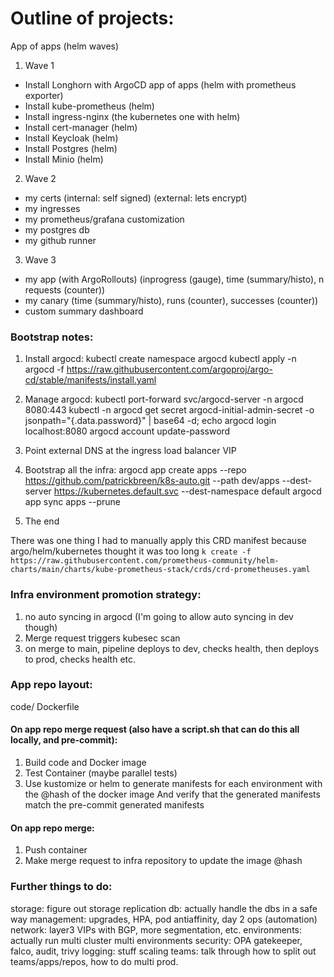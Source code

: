 # Outline of projects:

App of apps (helm waves)

1. Wave 1
 * Install Longhorn with ArgoCD app of apps (helm with prometheus exporter)
 * Install kube-prometheus (helm)
 * Install ingress-nginx (the kubernetes one with helm)
 * Install cert-manager (helm)
 * Install Keycloak (helm)
 * Install Postgres (helm)
 * Install Minio (helm)

2. Wave 2
 * my certs (internal: self signed) (external: lets encrypt)
 * my ingresses
 * my prometheus/grafana customization
 * my postgres db
 * my github runner

3. Wave 3
 * my app (with ArgoRollouts) (inprogress (gauge), time (summary/histo), n requests (counter))
 * my canary (time (summary/histo), runs (counter), successes (counter))
 * custom summary dashboard

### Bootstrap notes:
1. Install argocd:
kubectl create namespace argocd
kubectl apply -n argocd -f https://raw.githubusercontent.com/argoproj/argo-cd/stable/manifests/install.yaml

2. Manage argocd:
kubectl port-forward svc/argocd-server -n argocd 8080:443
kubectl -n argocd get secret argocd-initial-admin-secret -o jsonpath="{.data.password}" | base64 -d; echo
argocd login localhost:8080
argocd account update-password

3. Point external DNS at the ingress load balancer VIP

4. Bootstrap all the infra:
argocd app create apps --repo https://github.com/patrickbreen/k8s-auto.git --path dev/apps --dest-server https://kubernetes.default.svc --dest-namespace default
argocd app sync apps --prune

5. The end


There was one thing I had to manually apply this CRD manifest because argo/helm/kubernetes thought it was too long
`k create -f https://raw.githubusercontent.com/prometheus-community/helm-charts/main/charts/kube-prometheus-stack/crds/crd-prometheuses.yaml`

### Infra environment promotion strategy:
1. no auto syncing in argocd (I'm going to allow auto syncing in dev though)
2. Merge request triggers kubesec scan
3. on merge to main, pipeline deploys to dev, checks health, then deploys to prod, checks health etc.


### App repo layout:
code/
Dockerfile

#### On app repo merge request (also have a script.sh that can do this all locally, and pre-commit):
1. Build code and Docker image
2. Test Container (maybe parallel tests)
3. Use kustomize or helm to generate manifests for each environment with the @hash of the docker image
   And verify that the generated manifests match the pre-commit generated manifests

#### On app repo merge:
1. Push container
2. Make merge request to infra repository to update the image @hash

### Further things to do:
storage: figure out storage replication
db: actually handle the dbs in a safe way
management: upgrades, HPA, pod antiaffinity, day 2 ops (automation)
network: layer3 VIPs with BGP, more segmentation, etc.
environments: actually run multi cluster multi environments
security: OPA gatekeeper, falco, audit, trivy
logging: stuff
scaling teams: talk through how to split out teams/apps/repos, how to do multi prod.


